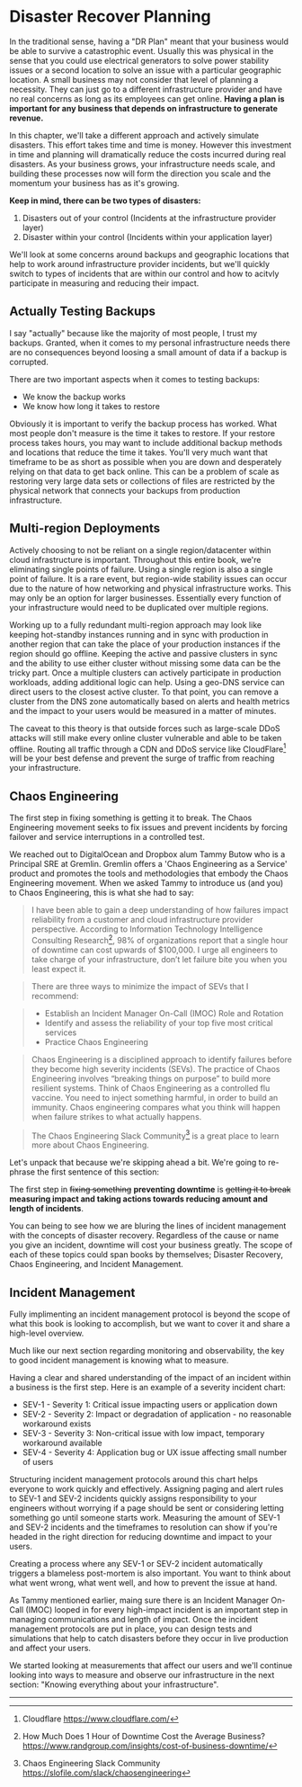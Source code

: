 # Disaster Recover Planning
In the traditional sense, having a "DR Plan" meant that your business would be able to survive a catastrophic event. Usually this was physical in the sense that you could use electrical generators to solve power stability issues or a second location to solve an issue with a particular geographic location. A small business may not consider that level of planning a necessity. They can just go to a different infrastructure provider and have no real concerns as long as its employees can get online. **Having a plan is important for any business that depends on infrastructure to generate revenue.**

In this chapter, we'll take a different approach and actively simulate disasters. This effort takes time and time is money. However this investment in time and planning will dramatically reduce the costs incurred during real disasters. As your business grows, your infrastructure needs scale, and building these processes now will form the direction you scale and the momentum your business has as it's growing.

**Keep in mind, there can be two types of disasters:**
1. Disasters out of your control (Incidents at the infrastructure provider layer)
2. Disaster within your control (Incidents within your application layer)

We'll look at some concerns around backups and geographic locations that help to work around infrastructure provider incidents, but we'll quickly switch to types of incidents that are within our control and how to acitvly participate in measuring and reducing their impact. 

## Actually Testing Backups
I say "actually" because like the majority of most people, I trust my backups. Granted, when it comes to my personal infrastructure needs there are no consequences beyond loosing a small amount of data if a backup is corrupted.

There are two important aspects when it comes to testing backups:
- We know the backup works
- We know how long it takes to restore

Obviously it is important to verify the backup process has worked. What most people don't measure is the time it takes to restore. If your restore process takes hours, you may want to include additional backup methods and locations that reduce the time it takes. You'll very much want that timeframe to be as short as possible when you are down and desperately relying on that data to get back online. This can be a problem of scale as restoring very large data sets or collections of files are restricted by the physical network that connects your backups from production infrastructure.  

<!-- TODO: build a restore playbook that test and validates -->

## Multi-region Deployments
Actively choosing to not be reliant on a single region/datacenter within cloud infrastructure is important. Throughout this entire book, we're eliminating single points of failure. Using a single region is also a single point of failure. It is a rare event, but region-wide stability issues can occur due to the nature of how networking and physical infrastructure works. This may only be an option for larger businesses. Essentially every function of your infrastructure would need to be duplicated over multiple regions. 

Working up to a fully redundant multi-region approach may look like keeping hot-standby instances running and in sync with production in another region that can take the place of your production instances if the region should go offline. Keeping the active and passive clusters in sync and the ability to use either cluster without missing some data can be the tricky part. Once a multiple clusters can actively participate in production workloads, adding additional logic can help. Using a geo-DNS service can direct users to the closest active cluster. To that point, you can remove a cluster from the DNS zone automatically based on alerts and health metrics and the impact to your users would be measured in a matter of minutes.

The caveat to this theory is that outside forces such as large-scale DDoS attacks will still make every online cluster vulnerable and able to be taken offline. Routing all traffic through a CDN and DDoS service like CloudFlare[^1] will be your best defense and prevent the surge of traffic from reaching your infrastructure. 

## Chaos Engineering
The first step in fixing something is getting it to break. The Chaos Engineering movement seeks to fix issues and prevent incidents by forcing failover and service interruptions in a controlled test.

We reached out to DigitalOcean and Dropbox alum Tammy Butow who is a Principal SRE at Gremlin. Gremlin offers a 'Chaos Engineering as a Service' product and promotes the tools and methodologies that embody the Chaos Engineering movement.  When we asked Tammy to introduce us (and you) to Chaos Engineering, this is what she had to say:

> I have been able to gain a deep understanding of how failures impact reliability from a customer and cloud infrastructure provider perspective. According to Information Technology Intelligence Consulting Research[^2], 98% of organizations report that a single hour of downtime can cost upwards of $100,000. I urge all engineers to take charge of your infrastructure, don’t let failure bite you when you least expect it. 

> There are three ways to minimize the impact of SEVs that I recommend:  

> * Establish an Incident Manager On-Call (IMOC) Role and Rotation
> * Identify and assess the reliability of your top five most critical services
> * Practice Chaos Engineering
 
> Chaos Engineering is a disciplined approach to identify failures before they become high severity incidents (SEVs). The practice of Chaos Engineering involves “breaking things on purpose” to build more resilient systems. Think of Chaos Engineering as a controlled flu vaccine. You need to inject something harmful, in order to build an immunity. Chaos engineering compares what you think will happen when failure strikes to what actually happens. 

> The Chaos Engineering Slack Community[^3] is a great place to learn more about Chaos Engineering. 
 
Let's unpack that because we're skipping ahead a bit. We're going to re-phrase the first sentence of this section:

The first step in ~~fixing something~~ **preventing downtime** is ~~getting it to break~~ **measuring impact and taking actions towards reducing amount and length of incidents**.

You can being to see how we are bluring the lines of incident management with the concepts of disaster recovery. Regardless of the cause or name you give an incident, downtime will cost your business greatly. The scope of each of these topics could span books by themselves; Disaster Recovery, Chaos Engineering, and Incident Management.

## Incident Management
Fully implimenting an incident management protocol is beyond the scope of what this book is looking to accomplish, but we want to cover it and share a high-level overview.

Much like our next section regarding monitoring and observability, the key to good incident management is knowing what to measure. 

Having a clear and shared understanding of the impact of an incident within a business is the first step. Here is an example of a severity incident chart:

- SEV-1 - Severity 1: Critical issue impacting users or application down
- SEV-2 - Severity 2: Impact or degradation of application - no reasonable workaround exists 
- SEV-3 - Severity 3: Non-critical issue with low impact, temporary workaround available 
- SEV-4 - Severity 4: Application bug or UX issue affecting small number of users

Structuring incident management protocols around this chart helps everyone to work quickly and effectively. Assigning paging and alert rules to SEV-1 and SEV-2 incidents quickly assigns responsibility to your engineers without worrying if a page should be sent or considering letting something go until someone starts work. Measuring the amount of SEV-1 and SEV-2 incidents and the timeframes to resolution can show if you're headed in the right direction for reducing downtime and impact to your users. 

Creating a process where any SEV-1 or SEV-2 incident automatically triggers a blameless post-mortem is also important. You want to think about what went wrong, what went well, and how to prevent the issue at hand.

As Tammy mentioned earlier, maing sure there is an Incident Manager On-Call (IMOC) looped in for every high-impact incident is an important step in managing communications and length of impact.  Once the incident management protocols are put in place, you can design tests and simulations that help to catch disasters before they occur in live production and affect your users.

We started looking at measurements that affect our users and we'll continue looking into ways to measure and observe our infrastructure in the next section: "Knowing everything about your infrastructure".



---
[^1]: Cloudflare https://www.cloudflare.com/
[^2]: How Much Does 1 Hour of Downtime Cost the Average Business? https://www.randgroup.com/insights/cost-of-business-downtime/
[^3]: Chaos Engineering Slack Community https://slofile.com/slack/chaosengineering